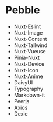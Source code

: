 # Pebble

* Nuxt-Eslint
* Nuxt-Image
* Nuxt-Content
* Nuxt-Tailwind
* Nuxt-Vueuse
* Pinia-Nuxt
* Nuxt-Device
* Nuxt-Icon
* Nuxt-Anime
* DaisyUI
* Typography
* Markdown-it
* Peerjs
* Axios
* Dexie
